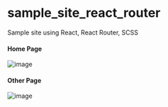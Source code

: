 # sample_site_react_router
Sample site using React, React Router, SCSS

#### Home Page ####
![image](https://user-images.githubusercontent.com/24660683/65529436-15ab1280-dec4-11e9-8cdd-8cae8104d25f.PNG)

#### Other Page ####
![image](https://user-images.githubusercontent.com/24660683/65529435-15ab1280-dec4-11e9-9461-4f91f1a5f9b0.PNG)
